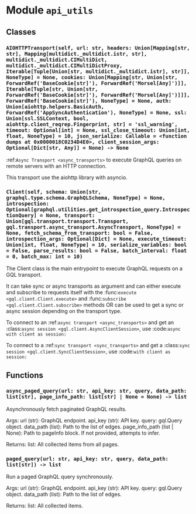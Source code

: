 # Module `api_utils`

## Classes

### `AIOHTTPTransport(self, url: str, headers: Union[Mapping[str, str], Mapping[multidict._multidict.istr, str], multidict._multidict.CIMultiDict, multidict._multidict.CIMultiDictProxy, Iterable[Tuple[Union[str, multidict._multidict.istr], str]], NoneType] = None, cookies: Union[Mapping[str, Union[str, ForwardRef('BaseCookie[str]'), ForwardRef('Morsel[Any]')]], Iterable[Tuple[str, Union[str, ForwardRef('BaseCookie[str]'), ForwardRef('Morsel[Any]')]]], ForwardRef('BaseCookie[str]'), NoneType] = None, auth: Union[aiohttp.helpers.BasicAuth, ForwardRef('AppSyncAuthentication'), NoneType] = None, ssl: Union[ssl.SSLContext, bool, aiohttp.client_reqrep.Fingerprint, str] = 'ssl_warning', timeout: Optional[int] = None, ssl_close_timeout: Union[int, float, NoneType] = 10, json_serialize: Callable = <function dumps at 0x0000018C0234D4E0>, client_session_args: Optional[Dict[str, Any]] = None) -> None`

:ref:`Async Transport <async_transports>` to execute GraphQL queries
on remote servers with an HTTP connection.

This transport use the aiohttp library with asyncio.

### `Client(self, schema: Union[str, graphql.type.schema.GraphQLSchema, NoneType] = None, introspection: Optional[graphql.utilities.get_introspection_query.IntrospectionQuery] = None, transport: Union[gql.transport.transport.Transport, gql.transport.async_transport.AsyncTransport, NoneType] = None, fetch_schema_from_transport: bool = False, introspection_args: Optional[Dict] = None, execute_timeout: Union[int, float, NoneType] = 10, serialize_variables: bool = False, parse_results: bool = False, batch_interval: float = 0, batch_max: int = 10)`

The Client class is the main entrypoint to execute GraphQL requests
on a GQL transport.

It can take sync or async transports as argument and can either execute
and subscribe to requests itself with the
:func:`execute <gql.client.Client.execute>` and
:func:`subscribe <gql.client.Client.subscribe>` methods
OR can be used to get a sync or async session depending on the
transport type.

To connect to an :ref:`async transport <async_transports>` and get an
:class:`async session <gql.client.AsyncClientSession>`,
use :code:`async with client as session:`

To connect to a :ref:`sync transport <sync_transports>` and get a
:class:`sync session <gql.client.SyncClientSession>`,
use :code:`with client as session:`

## Functions

### `async_paged_query(url: str, api_key: str, query, data_path: list[str], page_info_path: list[str] | None = None) -> list`

Asynchronously fetch paginated GraphQL results.

Args:
    url (str): GraphQL endpoint.
    api_key (str): API key.
    query: gql.Query object.
    data_path (list): Path to the list of edges.
    page_info_path (list | None): Path to pageInfo block. If not provided, attempts to infer.

Returns:
    list: All collected items from all pages.

### `paged_query(url: str, api_key: str, query, data_path: list[str]) -> list`

Run a paged GraphQL query synchronously.

Args:
    url (str): GraphQL endpoint.
    api_key (str): API key.
    query: gql.Query object.
    data_path (list): Path to the list of edges.

Returns:
    list: All collected items.
